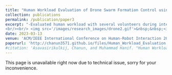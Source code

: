 ```yaml
---
title: "Human Workload Evaluation of Drone Swarm Formation Control using Virtual Reality Interface"
collection: publications
permalink: /publication/paper3
excerpt: "-Evaluated human workload with several volunteers during interaction with a drone swarm through virtual reality interface.<br/>-Conducted an experiment involving the use of a joystick controller and a virtual reality controller to manipulate the drones via a head-mounted display, comparing the human’s control capability between controllers.
<br/><br/> <img src='/images/research_images/drone2.gif'>&nbsp;&nbsp;<img src='/images/research_images/drone3.gif'>"
date: 2023-03-13
venue: 'ACM/IEEE International Conference on Human-Robot Interaction 2023 (HRI2023)'
paperurl: 'http://chanun3571.github.io/files/Human_Workload_Evaluation.pdf'
#citation: 'Asavasirikulkij, Chanun, and Muhammad Hanif. "Human Workload Evaluation of Drone Swarm Formation Control using Virtual Reality Interface." In Companion of the 2023 ACM/IEEE International Conference on Human-Robot Interaction, pp. 132-136. 2023.'
---
```

This page is unavailable right now due to technical issue, sorry for your inconvenience.